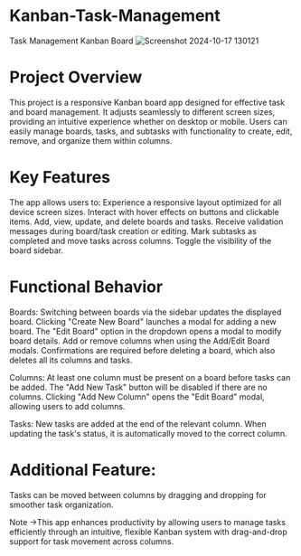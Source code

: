 # Kanban-Task-Management
Task Management Kanban Board
![Screenshot 2024-10-17 130121](https://github.com/user-attachments/assets/2356437d-fd60-4760-8a3e-c97d7a222140)


# Project Overview
This project is a responsive Kanban board app designed for effective task and board management. It adjusts seamlessly to different screen sizes, providing an intuitive experience whether on desktop or mobile. Users can easily manage boards, tasks, and subtasks with functionality to create, edit, remove, and organize them within columns.

# Key Features
The app allows users to:
Experience a responsive layout optimized for all device screen sizes.
Interact with hover effects on buttons and clickable items.
Add, view, update, and delete boards and tasks.
Receive validation messages during board/task creation or editing.
Mark subtasks as completed and move tasks across columns.
Toggle the visibility of the board sidebar.

# Functional Behavior
Boards:
Switching between boards via the sidebar updates the displayed board.
Clicking "Create New Board" launches a modal for adding a new board.
The "Edit Board" option in the dropdown opens a modal to modify board details.
Add or remove columns when using the Add/Edit Board modals.
Confirmations are required before deleting a board, which also deletes all its columns and tasks.

Columns:
At least one column must be present on a board before tasks can be added. The "Add New Task" button will be disabled if there are no columns.
Clicking "Add New Column" opens the "Edit Board" modal, allowing users to add columns.

Tasks:
New tasks are added at the end of the relevant column.
When updating the task's status, it is automatically moved to the correct column.

# Additional Feature:
Tasks can be moved between columns by dragging and dropping for smoother task organization.

Note ->This app enhances productivity by allowing users to manage tasks efficiently through an intuitive, flexible Kanban system with drag-and-drop support for task movement across columns.
